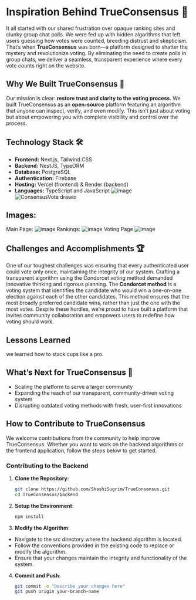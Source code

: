 # Inspiration Behind TrueConsensus 🌟
It all started with our shared frustration over opaque ranking sites and clunky group chat polls. We were fed up with hidden algorithms that left users guessing how votes were counted, breeding distrust and skepticism. That’s when **TrueConsensus** was born—a platform designed to shatter the mystery and revolutionize voting. By eliminating the need to create polls in group chats, we deliver a seamless, transparent experience where every vote counts right on the website.

## Why We Built TrueConsensus 🚀
Our mission is clear: **restore trust and clarity to the voting process**. We built TrueConsensus as an **open-source** platform featuring an algorithm that anyone can inspect, verify, and even modify. This isn’t just about voting but about empowering you with complete visibility and control over the process.

## Technology Stack 🛠️

- **Frontend:** Next.js, Tailwind CSS  
- **Backend:** NestJS, TypeORM  
- **Database:** PostgreSQL  
- **Authentication:** Firebase  
- **Hosting:** Vercel (frontend) & Render (backend)  
- **Languages:** TypeScript and JavaScript 
![image](https://github.com/user-attachments/assets/3fb0b869-0849-4746-b5a0-3503fc1cbed6) 
![ConsensusVote drawio](https://github.com/user-attachments/assets/35a583ac-cd9b-4910-8d31-5f74f16bfa0f)

## Images:
Main Page:
![image](https://github.com/user-attachments/assets/274e28f7-98de-4fc9-8c41-f59d9df3e9a9)
Rankings:
![image](https://github.com/user-attachments/assets/d36ed1a8-e583-42fa-bf3a-7b28fed33354)
Voting Page
![image](https://github.com/user-attachments/assets/ff41c3e3-ad32-41b9-8d7d-e1ceb0e66902)


## Challenges and Accomplishments 🏆
One of our toughest challenges was ensuring that every authenticated user could vote only once, maintaining the integrity of our system. Crafting a transparent algorithm using the Condorcet voting method demanded innovative thinking and rigorous planning. The **Condorcet method** is a voting system that identifies the candidate who would win a one-on-one election against each of the other candidates. This method ensures that the most broadly preferred candidate wins, rather than just the one with the most votes. Despite these hurdles, we’re proud to have built a platform that invites community collaboration and empowers users to redefine how voting should work.

## Lessons Learned 
we learned how to stack cups like a pro.

## What’s Next for TrueConsensus 🔮
- Scaling the platform to serve a larger community
- Expanding the reach of our transparent, community-driven voting system
- Disrupting outdated voting methods with fresh, user-first innovations

## How to Contribute to TrueConsensus

We welcome contributions from the community to help improve TrueConsensus. Whether you want to work on the backend algorithms or the frontend application, follow the steps below to get started.

### Contributing to the Backend

1. **Clone the Repository**: 
   ```bash
   git clone https://github.com/ShashiSugrim/TrueConsensus.git
   cd TrueConsensus/backend
   ```
2. **Setup the Environment**: 
   ```bash
   npm install
   ```
3. **Modify the Algorithm**: 
  - Navigate to the src directory where the backend algorithm is located.
  - Follow the conventions provided in the existing code to replace or modify the algorithm.
  - Ensure that your changes maintain the integrity and functionality of the system.
4. **Commit and Push**: 
   ```bash
   git commit -m "Describe your changes here"
   git push origin your-branch-name
   ```


